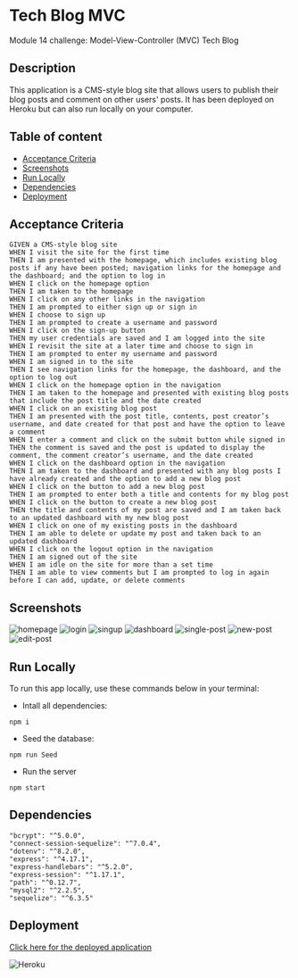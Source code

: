 
# Tech Blog MVC

Module 14 challenge: Model-View-Controller (MVC) Tech Blog

## Description
This application is a CMS-style blog site that allows users to publish their blog posts and comment on other users' posts. It has been deployed on Heroku but can also run locally on your computer.
## Table of content
* [Acceptance Criteria](#acceptance-criteria)
* [Screenshots](#screenshots)
* [Run Locally](#run-locally)
* [Dependencies](#dependencies)
* [Deployment](#deployment)

## Acceptance Criteria
   ```
   GIVEN a CMS-style blog site
   WHEN I visit the site for the first time
   THEN I am presented with the homepage, which includes existing blog posts if any have been posted; navigation links for the homepage and the dashboard; and the option to log in
   WHEN I click on the homepage option
   THEN I am taken to the homepage
   WHEN I click on any other links in the navigation
   THEN I am prompted to either sign up or sign in
   WHEN I choose to sign up
   THEN I am prompted to create a username and password
   WHEN I click on the sign-up button
   THEN my user credentials are saved and I am logged into the site
   WHEN I revisit the site at a later time and choose to sign in
   THEN I am prompted to enter my username and password
   WHEN I am signed in to the site
   THEN I see navigation links for the homepage, the dashboard, and the option to log out
   WHEN I click on the homepage option in the navigation
   THEN I am taken to the homepage and presented with existing blog posts that include the post title and the date created
   WHEN I click on an existing blog post
   THEN I am presented with the post title, contents, post creator’s username, and date created for that post and have the option to leave a comment
   WHEN I enter a comment and click on the submit button while signed in
   THEN the comment is saved and the post is updated to display the comment, the comment creator’s username, and the date created
   WHEN I click on the dashboard option in the navigation
   THEN I am taken to the dashboard and presented with any blog posts I have already created and the option to add a new blog post
   WHEN I click on the button to add a new blog post
   THEN I am prompted to enter both a title and contents for my blog post
   WHEN I click on the button to create a new blog post
   THEN the title and contents of my post are saved and I am taken back to an updated dashboard with my new blog post
   WHEN I click on one of my existing posts in the dashboard
   THEN I am able to delete or update my post and taken back to an updated dashboard
   WHEN I click on the logout option in the navigation
   THEN I am signed out of the site
   WHEN I am idle on the site for more than a set time
   THEN I am able to view comments but I am prompted to log in again before I can add, update, or delete comments
   ```
## Screenshots

![homepage](https://user-images.githubusercontent.com/112605297/226143363-d9931a51-526b-4688-aa5e-30de3abcf3f6.png)
![login](https://user-images.githubusercontent.com/112605297/226143367-0a65a0ad-ca9a-42d6-aca1-866ed2ceca21.png)
![singup](https://user-images.githubusercontent.com/112605297/226143371-4a145c72-980c-4a84-868f-109a544f3cd0.png)
![dashboard](https://user-images.githubusercontent.com/112605297/226143354-57f5420c-06c9-4a67-bbad-7da6e41f2589.png)
![single-post](https://user-images.githubusercontent.com/112605297/226143373-af7846e3-765b-4e2d-8e5c-3e0e7ead13f3.png)
![new-post](https://user-images.githubusercontent.com/112605297/226143432-3bc242ce-d8a6-4406-9e46-4ffb80e7e64c.png)
![edit-post](https://user-images.githubusercontent.com/112605297/226746792-71fb25df-1d00-4fcc-bddd-5b14fcff66d3.png)


## Run Locally

To run this app locally, use these commands below in your terminal:

- Intall all dependencies:
```
npm i
```

- Seed the database:
```
npm run Seed
```

- Run the server
```
npm start 
```
## Dependencies

    "bcrypt": "^5.0.0",
    "connect-session-sequelize": "^7.0.4",
    "dotenv": "^8.2.0",
    "express": "^4.17.1",
    "express-handlebars": "^5.2.0",
    "express-session": "^1.17.1",
    "path": "^0.12.7",
    "mysql2": "^2.2.5",
    "sequelize": "^6.3.5"
## Deployment

<!-- TODO: add heroku link -->
[Click here for the deployed application](https://git.heroku.com/tech-blog-mvc-module-14.git)


![Heroku](https://camo.githubusercontent.com/6979881d5a96b7b18a057083bb8aeb87ba35fc279452e29034c1e1c49ade0636/68747470733a2f2f7777772e6865726f6b7563646e2e636f6d2f6465706c6f792f627574746f6e2e737667)

